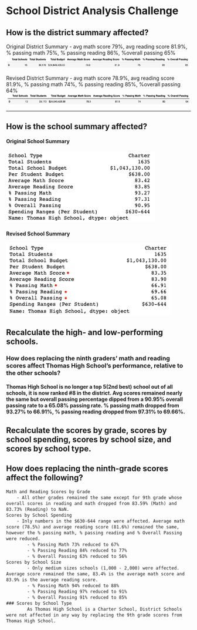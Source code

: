 # School District Analysis Challenge

## How is the district summary affected?


Original District Summary - avg math score 79%, avg reading score 81.9%, % passing math 75%, % passing reading 86%, %overall passing 65%
![OG_DistrictSummary](https://github.com/vrod237/School_District_Analysis/blob/master/OriginalDistrictSummary.png)

Revised District Summary - avg math score 78.9%, avg reading score 81.9%, % passing math 74%, % passing reading 85%, %overall passing 64%
![Revised_District_Summary](https://github.com/vrod237/School_District_Analysis/blob/master/RevisedDistrictSummary.png)

---

## How is the school summary affected?
#### Original School Summary
![OG_School_Summary](https://github.com/vrod237/School_District_Analysis/blob/master/OriginalSchoolSummary.png)
#### Revised School Summary
![Revised_School_Summary](https://github.com/vrod237/School_District_Analysis/blob/master/RevisedSchoolSummary.png)

## Recalculate the high- and low-performing schools.   
### How does replacing the ninth graders’ math and reading scores affect Thomas High School’s performance, relative to the other schools?

#### Thomas High School is no longer a top 5(2nd best) school out of all schools, it is now ranked #8 in the district. Avg scores remained nearly the same but overall passing percentage dipped from a 90.95% overall passing rate to a 65.08% passing rate. % passing math dropped from 93.27% to 66.91%, % passing reading dropped from 97.31% to 69.66%.

## Recalculate the scores by grade, scores by school spending, scores by school size, and scores by school type.


## How does replacing the ninth-grade scores affect the following?
    Math and Reading Scores by Grade 
        - All other grades remained the same except for 9th grade whose overall scores in reading and math dropped from 83.59% (Math) and 83.73% (Reading) to NaN.  
    Scores by School Spending 
        - Inly numbers in the $630-644 range were affected. Average math score (78.5%) and average reading score (81.6%) remained the same, however the % passing math, % passing reading and % Overall Passing were reduced.
            - % Passing Math 73% reduced to 67%
            - % Passing Reading 84% reduced to 77%
            - % Overall Passing 63% reduced to 56%
    Scores by School Size
            - Only medium sizes schools (1,000 - 2,000) were affected. Average score remained the same, 83.4% is the average math score and 83.9% is the average reading score.
            - % Passing Math 94% reduced to 88%
            - % Passing Reading 97% reduced to 91%
            - % Overall Passing 91% reduced to 85%
    ### Scores by School Type
            As Thomas High School is a Charter School, District Schools were not affected in any way by replacing the 9th grade scores from Thomas High School.
